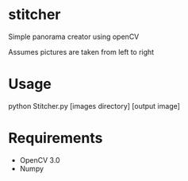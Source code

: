 # stitcher
Simple panorama creator using openCV

Assumes pictures are taken from left to right

# Usage
python Stitcher.py [images directory] [output image]

# Requirements
- OpenCV 3.0
- Numpy
